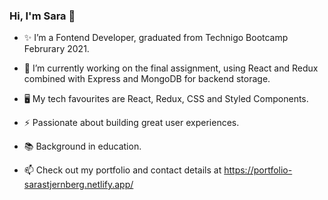 ### Hi, I'm Sara 👋

- ✨ I’m a Fontend Developer, graduated from Technigo Bootcamp Februrary 2021.

- 🌱 I’m currently working on the final assignment, using React and Redux combined with Express and MongoDB for backend storage.

- 🖥️ My tech favourites are React, Redux, CSS and Styled Components.

- ⚡ Passionate about building great user experiences. 

- 📚 Background in education.

- 📫 Check out my portfolio and contact details at https://portfolio-sarastjernberg.netlify.app/

<!--
**stjernberg/stjernberg** is a ✨ _special_ ✨ repository because its `README.md` (this file) appears on your GitHub profile.


-->
